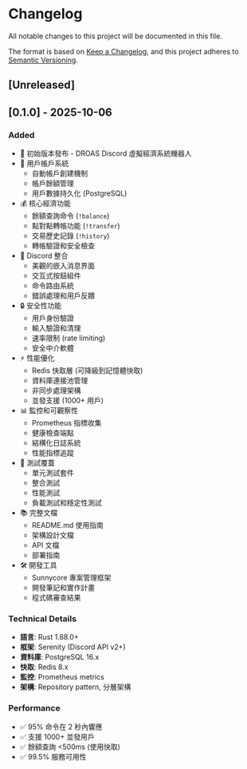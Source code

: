 # Changelog

All notable changes to this project will be documented in this file.

The format is based on [Keep a Changelog](https://keepachangelog.com/en/1.0.0/),
and this project adheres to [Semantic Versioning](https://semver.org/spec/v2.0.0.html).

## [Unreleased]

## [0.1.0] - 2025-10-06

### Added
- 🚀 初始版本發布 - DROAS Discord 虛擬經濟系統機器人
- 🏦 用戶帳戶系統
  - 自動帳戶創建機制
  - 帳戶餘額管理
  - 用戶數據持久化 (PostgreSQL)
- 💰 核心經濟功能
  - 餘額查詢命令 (`!balance`)
  - 點對點轉帳功能 (`!transfer`)
  - 交易歷史記錄 (`!history`)
  - 轉帳驗證和安全檢查
- 🎨 Discord 整合
  - 美觀的嵌入消息界面
  - 交互式按鈕組件
  - 命令路由系統
  - 錯誤處理和用戶反饋
- 🔒 安全性功能
  - 用戶身份驗證
  - 輸入驗證和清理
  - 速率限制 (rate limiting)
  - 安全中介軟體
- ⚡ 性能優化
  - Redis 快取層 (可降級到記憶體快取)
  - 資料庫連接池管理
  - 非同步處理架構
  - 並發支援 (1000+ 用戶)
- 📊 監控和可觀察性
  - Prometheus 指標收集
  - 健康檢查端點
  - 結構化日誌系統
  - 性能指標追蹤
- 🧪 測試覆蓋
  - 單元測試套件
  - 整合測試
  - 性能測試
  - 負載測試和穩定性測試
- 📚 完整文檔
  - README.md 使用指南
  - 架構設計文檔
  - API 文檔
  - 部署指南
- 🛠️ 開發工具
  - Sunnycore 專案管理框架
  - 開發筆記和實作計畫
  - 程式碼審查結果

### Technical Details
- **語言**: Rust 1.88.0+
- **框架**: Serenity (Discord API v2+)
- **資料庫**: PostgreSQL 16.x
- **快取**: Redis 8.x
- **監控**: Prometheus metrics
- **架構**: Repository pattern, 分層架構

### Performance
- ✅ 95% 命令在 2 秒內響應
- ✅ 支援 1000+ 並發用戶
- ✅ 餘額查詢 <500ms (使用快取)
- ✅ 99.5% 服務可用性


